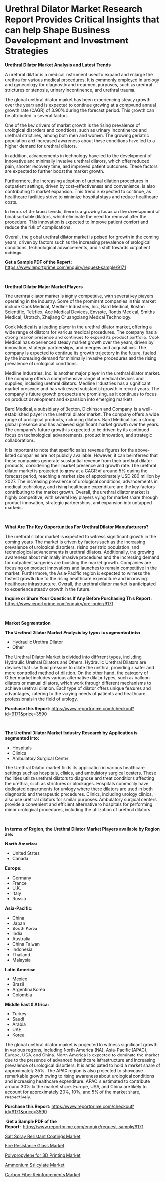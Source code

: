 <p><h1>Urethral Dilator Market Research Report Provides Critical Insights that can help Shape Business Development and Investment Strategies</h1></p><p><strong>Urethral Dilator Market Analysis and Latest Trends</strong></p>
<p><p>A urethral dilator is a medical instrument used to expand and enlarge the urethra for various medical procedures. It is commonly employed in urology and gynecology for diagnostic and treatment purposes, such as urethral strictures or stenosis, urinary incontinence, and urethral trauma.</p><p>The global urethral dilator market has been experiencing steady growth over the years and is expected to continue growing at a compound annual growth rate (CAGR) of 3.90% during the forecast period. This growth can be attributed to several factors.</p><p>One of the key drivers of market growth is the rising prevalence of urological disorders and conditions, such as urinary incontinence and urethral strictures, among both men and women. The growing geriatric population and increased awareness about these conditions have led to a higher demand for urethral dilators.</p><p>In addition, advancements in technology have led to the development of innovative and minimally invasive urethral dilators, which offer reduced pain, shorter recovery time, and improved patient outcomes. These factors are expected to further boost the market growth.</p><p>Furthermore, the increasing adoption of urethral dilation procedures in outpatient settings, driven by cost-effectiveness and convenience, is also contributing to market expansion. This trend is expected to continue, as healthcare facilities strive to minimize hospital stays and reduce healthcare costs.</p><p>In terms of the latest trends, there is a growing focus on the development of bioabsorbable dilators, which eliminate the need for removal after the procedure. This innovation is expected to improve patient comfort and reduce the risk of complications.</p><p>Overall, the global urethral dilator market is poised for growth in the coming years, driven by factors such as the increasing prevalence of urological conditions, technological advancements, and a shift towards outpatient settings.</p></p>
<p><strong>Get a Sample PDF of the Report:&nbsp;</strong> <a href="https://www.reportprime.com/enquiry/request-sample/9171">https://www.reportprime.com/enquiry/request-sample/9171</a></p>
<p>&nbsp;</p>
<p><strong>Urethral Dilator Major Market Players</strong></p>
<p><p>The urethral dilator market is highly competitive, with several key players operating in the industry. Some of the prominent companies in this market include Cook Medical, Medline Industries, Inc., Bard Medical, Boston Scientific, Teleflex, Ace Medical Devices, Envaste, Rontis Medical, Smiths Medical, Urotech, Zhejiang Chuangxiang Medical Technology.</p><p>Cook Medical is a leading player in the urethral dilator market, offering a wide range of dilators for various medical procedures. The company has a strong market presence and continues to expand its product portfolio. Cook Medical has experienced steady market growth over the years, driven by innovation, strategic partnerships, and mergers and acquisitions. The company is expected to continue its growth trajectory in the future, fueled by the increasing demand for minimally invasive procedures and the rising prevalence of urological conditions.</p><p>Medline Industries, Inc. is another major player in the urethral dilator market. The company offers a comprehensive range of medical devices and supplies, including urethral dilators. Medline Industries has a significant market presence and has witnessed substantial growth in recent years. The company's future growth prospects are promising, as it continues to focus on product development and expansion into emerging markets.</p><p>Bard Medical, a subsidiary of Becton, Dickinson and Company, is a well-established player in the urethral dilator market. The company offers a wide range of urological products, including dilators. Bard Medical has a strong global presence and has achieved significant market growth over the years. The company's future growth is expected to be driven by its continued focus on technological advancements, product innovation, and strategic collaborations.</p><p>It is important to note that specific sales revenue figures for the above-listed companies are not publicly available. However, it can be inferred that these companies generate substantial revenue from their urethral dilator products, considering their market presence and growth rate. The urethral dilator market is projected to grow at a CAGR of around 5% during the forecast period, reaching a market size of approximately USD 280 million by 2027. The increasing prevalence of urological conditions, advancements in medical technology, and rising healthcare expenditure are the key factors contributing to the market growth. Overall, the urethral dilator market is highly competitive, with several key players vying for market share through product innovation, strategic partnerships, and expansion into untapped markets.</p></p>
<p>&nbsp;</p>
<p><strong>What Are The Key Opportunities For Urethral Dilator Manufacturers?</strong></p>
<p><p>The urethral dilator market is expected to witness significant growth in the coming years. The market is driven by factors such as the increasing prevalence of urological disorders, rising geriatric population, and technological advancements in urethral dilators. Additionally, the growing awareness about minimally invasive procedures and the increasing demand for outpatient surgeries are boosting the market growth. Companies are focusing on product innovations and launches to remain competitive in the market. Furthermore, the Asia-Pacific region is expected to witness the fastest growth due to the rising healthcare expenditure and improving healthcare infrastructure. Overall, the urethral dilator market is anticipated to experience steady growth in the future.</p></p>
<p><strong>Inquire or Share Your Questions If Any Before Purchasing This Report:</strong> <a href="https://www.reportprime.com/enquiry/pre-order/9171">https://www.reportprime.com/enquiry/pre-order/9171</a></p>
<p>&nbsp;</p>
<p><strong>Market Segmentation</strong></p>
<p><strong>The Urethral Dilator Market Analysis by types is segmented into:</strong></p>
<p><ul><li>Hydraulic Urethra Dilator</li><li>Other</li></ul></p>
<p><p>The Urethral Dilator Market is divided into different types, including Hydraulic Urethral Dilators and Others. Hydraulic Urethral Dilators are devices that use fluid pressure to dilate the urethra, providing a safer and more controlled method of dilation. On the other hand, the category of Other market includes various alternative dilator types, such as balloon dilators or manual dilators, which work through different mechanisms to achieve urethral dilation. Each type of dilator offers unique features and advantages, catering to the varying needs of patients and healthcare professionals in the field of urology.</p></p>
<p><strong>Purchase this Report:&nbsp;</strong><a href="https://www.reportprime.com/checkout?id=9171&price=3590">https://www.reportprime.com/checkout?id=9171&price=3590</a></p>
<p>&nbsp;</p>
<p><strong>The Urethral Dilator Market Industry Research by Application is segmented into:</strong></p>
<p><ul><li>Hospitals</li><li>Clinics</li><li>Ambulatory Surgical Center</li></ul></p>
<p><p>The Urethral Dilator market finds its application in various healthcare settings such as hospitals, clinics, and ambulatory surgical centers. These facilities utilize urethral dilators to diagnose and treat conditions affecting the urethra, such as strictures or blockages. Hospitals commonly have dedicated departments for urology where these dilators are used in both diagnostic and therapeutic procedures. Clinics, including urology clinics, also use urethral dilators for similar purposes. Ambulatory surgical centers provide a convenient and efficient alternative to hospitals for performing minor urological procedures, including the utilization of urethral dilators.</p></p>
<p>&nbsp;</p>
<p><strong>In terms of Region, the Urethral Dilator Market Players available by Region are:</strong></p>
<p>
    <p> <strong> North America: </strong>
        <ul>
            <li>United States</li>
            <li>Canada</li>
        </ul>
        </p> 
    <p> <strong> Europe: </strong>
        <ul>
            <li>Germany</li>
            <li>France</li>
            <li>U.K.</li>
            <li>Italy</li>
            <li>Russia</li>
        </ul>
        </p> 
    <p> <strong> Asia-Pacific: </strong>
        <ul>
            <li>China</li>
            <li>Japan</li>
            <li>South Korea</li>
            <li>India</li>
            <li>Australia</li>
            <li>China Taiwan</li>
            <li>Indonesia</li>
            <li>Thailand</li>
            <li>Malaysia</li>
        </ul>
        </p> 
    <p> <strong> Latin America: </strong>
        <ul>
            <li>Mexico</li>
            <li>Brazil</li>
            <li>Argentina Korea</li>
            <li>Colombia</li>
        </ul>
        </p> 
    <p> <strong> Middle East & Africa: </strong>
        <ul>
            <li>Turkey</li>
            <li>Saudi</li>
            <li>Arabia</li>
            <li>UAE</li>
            <li>Korea</li>
        </ul>
    </p>
    </p>
<p><p>The global urethral dilator market is projected to witness significant growth in various regions, including North America (NA), Asia-Pacific (APAC), Europe, USA, and China. North America is expected to dominate the market due to the presence of advanced healthcare infrastructure and increasing prevalence of urological disorders. It is anticipated to hold a market share of approximately 35%. The APAC region is also projected to showcase remarkable growth owing to rising awareness about urological conditions and increasing healthcare expenditure. APAC is estimated to contribute around 30% to the market share. Europe, USA, and China are likely to account for approximately 20%, 10%, and 5% of the market share, respectively.</p></p>
<p><strong>Purchase this Report: </strong><a href="https://www.reportprime.com/checkout?id=9171&price=3590">https://www.reportprime.com/checkout?id=9171&price=3590</a></p>
<p>&nbsp;<strong>Get a Sample PDF of the Report:&nbsp;&nbsp;</strong><a href="https://www.reportprime.com/enquiry/request-sample/9171">https://www.reportprime.com/enquiry/request-sample/9171</a></p>
<p><strong></strong></p>
<p><p><a href="https://medium.com/@haileeward2023/salt-spray-resistant-coatings-market-comprehensive-assessment-by-type-application-and-geography-ef9466d066ac">Salt Spray Resistant Coatings Market</a></p><p><a href="https://medium.com/@haileeward2023/decoding-fire-resistance-glass-market-metrics-market-share-trends-and-growth-patterns-00604df3f9a3">Fire Resistance Glass Market</a></p><p><a href="https://medium.com/@bellabbott/polypropylene-for-3d-printing-market-report-reveals-the-latest-trends-and-growth-opportunities-of-54d0b1253ea3">Polypropylene for 3D Printing Market</a></p><p><a href="https://medium.com/@haileeward2023/ammonium-salicylate-market-competitive-analysis-market-trends-and-forecast-to-2031-0f80c7b3d787">Ammonium Salicylate Market</a></p><p><a href="https://medium.com/@bellabbott/carbon-fiber-reinforcements-market-share-evolution-and-market-growth-trends-2024-2031-e625f4431d41">Carbon Fiber Reinforcements Market</a></p></p>